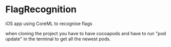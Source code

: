 # FlagRecognition
iOS app using CoreML to recognise flags


when cloning the project you have to have cocoapods and have to run "pod update" in the terminal to get all the newest pods.
